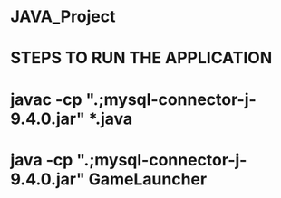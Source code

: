 # JAVA_Project

# STEPS TO RUN THE APPLICATION
# javac -cp ".;mysql-connector-j-9.4.0.jar" *.java
# java -cp ".;mysql-connector-j-9.4.0.jar" GameLauncher

<!-- 
git add .
git commit -m "anything"
git push origin main

git reset --hard HEAD

git status


DATABASE CREATION
CREATE DATABASE DevilLevelGame;
USE DevilLevelGame;
CREATE TABLE Players (
    id INT AUTO_INCREMENT PRIMARY KEY,
    username VARCHAR(50) UNIQUE NOT NULL,
    password VARCHAR(255) NOT NULL,
    name VARCHAR(50) NOT NULL
);
CREATE TABLE GameScores (
    id INT AUTO_INCREMENT PRIMARY KEY,
    player_id INT,
    score INT,
    timestamp TIMESTAMP DEFAULT CURRENT_TIMESTAMP,
    FOREIGN KEY (player_id) REFERENCES Players(id) ON DELETE CASCADE
);

SHOW TABLES;
INSERT INTO Players (username, password) VALUES ('testplayer', '1234');
INSERT INTO GameScores (player_id, level, score) VALUES (1, 2, 500);

select * from players;
-->
